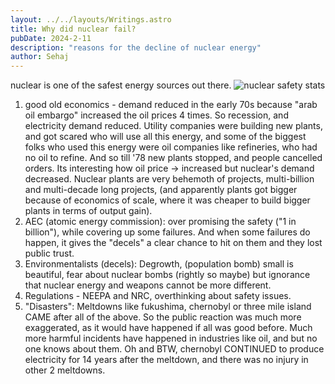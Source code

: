 ```yaml
---
layout: ../../layouts/Writings.astro
title: Why did nuclear fail?
pubDate: 2024-2-11
description: "reasons for the decline of nuclear energy"
author: Sehaj
---
```


nuclear is one of the safest energy sources out there. 
![nuclear safety stats](/images/image7.png)




1. good old economics - demand reduced in the early 70s because "arab oil embargo" increased the oil prices 4 times. So recession, and electricity demand reduced. Utility companies were building new plants, and got scared who will use all this energy, and some of the biggest folks who used this energy were oil companies like refineries, who had no oil to refine. And so till '78 new plants stopped, and people cancelled orders. Its interesting how oil price -> increased but nuclear's demand decreased. Nuclear plants are very behemoth of projects, multi-billion and multi-decade long projects, (and apparently plants got bigger because of economics of scale, where it was cheaper to build bigger plants in terms of output gain). 
2. AEC (atomic energy commission):  over promising the safety ("1 in billion"), while covering up some failures. And when some failures do happen, it gives the "decels" a clear chance to hit on them and they lost public trust. 
3. Environmentalists (decels): Degrowth, (population bomb) small is beautiful, fear about nuclear bombs (rightly so maybe) but ignorance that nuclear energy and weapons cannot be more different.
4. Regulations - NEEPA and NRC, overthinking about safety issues. 
5. "Disasters": Meltdowns like fukushima, chernobyl or three mile island CAME after all of the above. So the public reaction was much more exaggerated, as it would have happened if all was good before. Much more harmful incidents have happened in industries like oil, and but no one knows about them. Oh and BTW, chernobyl CONTINUED to produce electricity for 14 years after the meltdown, and there was no injury in other 2 meltdowns.  


